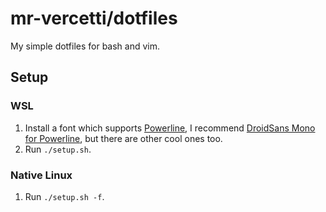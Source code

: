 # mr-vercetti/dotfiles

My simple dotfiles for bash and vim.

## Setup

### WSL
1. Install a font which supports [Powerline](https://github.com/powerline/powerline), I recommend [DroidSans Mono for Powerline](https://github.com/powerline/fonts/tree/master/DroidSansMono), but there are other cool ones too.
2. Run `./setup.sh`.

### Native Linux
1. Run `./setup.sh -f`.
